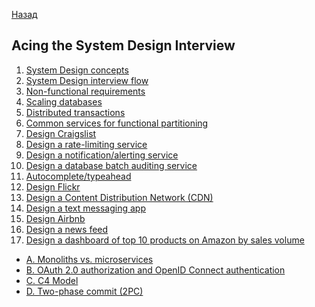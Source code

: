 [Назад](../designmenu.md)


## Acing the System Design Interview

1. [System Design concepts](computer_science/csmenu.md)
2. [System Design interview flow](git/git.md)
3. [Non-functional requirements](non_func_req.md)
4. [Scaling databases](databases/dbmenu.md)
5. [Distributed transactions](http_api/httpmenu.md)
6. [Common services for functional partitioning](test/test.md)
7. [Design Craigslist](cache_log/cacheandlog.md)
8. [Design a rate-limiting service](websocket_messagebrokers/brokersmenu.md)
9. [Design a notification/alerting service](log/logmenu.md)
10. [Design a database batch auditing service](monitor/monmenu.md)
11. [Autocomplete/typeahead](empty.md)
12. [Design Flickr](containerization/menu.md)
13. [Design a Content Distribution Network (CDN)](empty.md)
14. [Design a text messaging app](design/designmenu.md)
15. [Design Airbnb](design/designmenu.md)
16. [Design a news feed](design/designmenu.md)
17. [Design a dashboard of top 10 products on Amazon by sales
  volume](design/designmenu.md) 

+ [A. Monoliths vs. microservices](design/designmenu.md) 
+ [B. OAuth 2.0 authorization and OpenID Connect
  authentication](design/designmenu.md) 
+ [C. C4 Model](design/designmenu.md) 
+ [D. Two-phase commit (2PC)](design/designmenu.md)